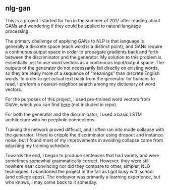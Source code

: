 ## nlg-gan

This is a project I started for fun in the summer of 2017 after reading about GANs and wondering if they could be applied to natural language processing. 

The primary challenge of applying GANs to NLP is that language is generally a discrete space (each word is a distinct point), and GANs require a continuous output space in order to propagate gradients back and forth between the discriminator and the generator. My solution to this problem is essentially just to use word vectors as a continuous input/output space. The outputs of the generator do not necessarily fall directly on existing words, so they are really more of a sequence of “meanings” than discrete English words. In order to get actual text back from the generator for humans to read, I preform a nearest-neighbor search among my dictionary of word vectors.

For the purposes of this project, I used pre-trained word vectors from GloVe, which you can find [here]( https://nlp.stanford.edu/projects/glove/) (not included in repo).

For both the generator and the discriminator, I used a basic LSTM architecture with no peephole connections.

Training the network proved difficult, and I often ran into mode collapse with the generator. I tried to cripple the discriminator using dropout and instance noise, but I found most of my improvements in avoiding collapse came from adjusting my training schedule.

Towards the end, I began to produce sentences that had variety and were sometimes somewhat grammatically correct. However, they were still nowhere near convincing nor did they compare to other, simpler, NLG techniques. I abandoned the project in the fall as I got busy with school (and college apps). The endeavor was primarily a learning experience, but who knows, I may come back to it someday.
